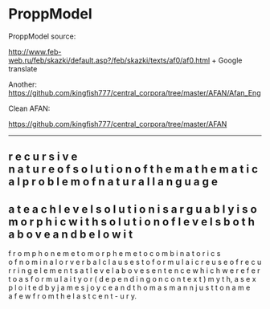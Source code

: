 ProppModel
==========

ProppModel source: 

http://www.feb-web.ru/feb/skazki/default.asp?/feb/skazki/texts/af0/af0.html + Google translate

Another: https://github.com/kingfish777/central_corpora/tree/master/AFAN/Afan_Eng


Clean AFAN: 

https://github.com/kingfish777/central_corpora/tree/master/AFAN

--------------------

r e c u r s i v e  
n a t u r e 
o f 
s o l u t i o n 
o f
t h e
m a t h e m a t i c a l
p r o b l e m 
o f
n a t u r a l 
l a n g u a g e
----
a t 
e a c h 
l e v e l
s o l u t i o n
i s 
a r g u a b l y 
i s o m o r p h i c
w i t h 
s o l u t i o n 
o f 
l e v e l s 
b o t h
a b o v e 
a n d
b e l o w
i t
---
f r o m 
p h o n e m e
t o 
m o r p h e m e
t o 
c o m b i n a t o r i c s  
o f 
n o m i n a l
o r 
v e r b a l
c l a u s e s
t o 
f o r m u l a i c
r e u s e 
o f 
r e c u r r i n g
e l e m e n t s
a t 
l e v e l 
a b o v e 
s e n t e n c e
w h i c h
w e 
r e f e r 
t o 
a s 
f o r m u l a i t y
o r 
( d e p e n d i n g 
  o n 
  c o n t e x t )
m y t h,
a s 
e x p l o i t e d  b y 
j a m e s   j o y c e 
a n d   t h o m a s   m a n n 
j u s t   t o   n a  m e  
a   f e w
f r o m   t h e   l a s t
c e n t -
u r y.
